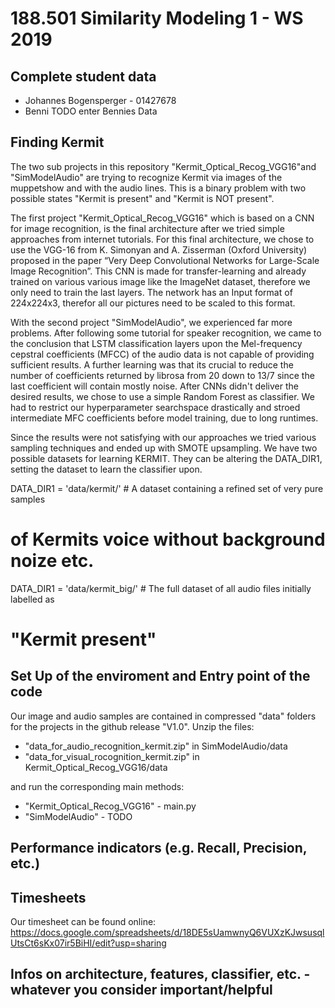 # 188.501 Similarity Modeling 1 - WS 2019

## Complete student data
* Johannes Bogensperger - 01427678
* Benni TODO enter Bennies Data

## Finding Kermit
The two sub projects in this repository "Kermit_Optical_Recog_VGG16"and "SimModelAudio" are trying to recognize Kermit via images of the muppetshow and with the audio lines. This is a binary problem with two possible states "Kermit is present" and "Kermit is NOT present".

The first project "Kermit_Optical_Recog_VGG16" which is based on a CNN for image recognition, is the final architecture after we tried simple approaches from internet tutorials. For this final architecture, we chose to use the VGG-16 from K. Simonyan and A. Zisserman (Oxford University) proposed in the paper “Very Deep Convolutional Networks for Large-Scale Image Recognition”. This CNN is made for transfer-learning and already trained on various various image like the ImageNet dataset, therefore we only need to train the last layers.
The network has an Input format of 224x224x3, therefor all our pictures need to be scaled to this format.

With the second project "SimModelAudio", we experienced far more problems. After following some tutorial for speaker recognition, we came to the conclusion that LSTM classification layers upon the Mel-frequency cepstral coefficients (MFCC) of the audio data is not capable of providing sufficient results. A further learning was that its crucial to reduce the number of coefficients returned by librosa from 20 down to 13/7 since the last coefficient will contain mostly noise. After CNNs didn't deliver the desired results, we chose to use a simple Random Forest as classifier. We had to restrict our hyperparameter searchspace drastically and stroed intermediate MFC coefficients before model training, due to long runtimes.

Since the results were not satisfying with our approaches we tried various sampling techniques and ended up with SMOTE upsampling. We have two possible datasets for learning KERMIT. They can be altering the DATA_DIR1, setting the dataset to learn the classifier upon.

DATA_DIR1 = 'data/kermit/'      # A dataset containing a refined set of very pure samples
# of Kermits voice without background noize etc.
DATA_DIR1 = 'data/kermit_big/' # The full dataset of all audio files initially labelled as
# "Kermit present" 

## Set Up of the enviroment and Entry point of the code
Our image and audio samples are contained in compressed "data" folders for the projects in the github release "V1.0".
Unzip the files:
* "data_for_audio_recognition_kermit.zip" in SimModelAudio/data
* "data_for_visual_rocognition_kermit.zip" in Kermit_Optical_Recog_VGG16/data

and run the corresponding main methods:
* "Kermit_Optical_Recog_VGG16" - main.py
* "SimModelAudio" - TODO

## Performance indicators (e.g. Recall, Precision, etc.)


## Timesheets
Our timesheet can be found online:
https://docs.google.com/spreadsheets/d/18DE5sUamwnyQ6VUXzKJwsusqlUtsCt6sKx07ir5BiHI/edit?usp=sharing

## Infos on architecture, features, classifier, etc. - whatever you consider important/helpful

